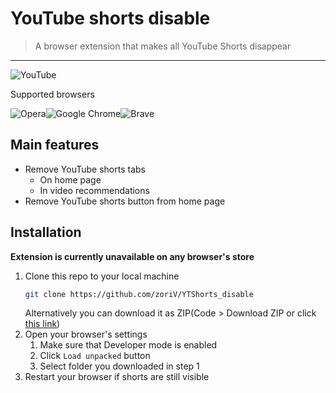 # YouTube shorts disable

> A browser extension that makes all YouTube Shorts disappear

---

![YouTube](https://img.shields.io/badge/YouTube-%23FF0000.svg?style=for-the-badge&logo=YouTube&logoColor=white)

Supported browsers

![Opera](https://img.shields.io/badge/Opera-FF1B2D?style=for-the-badge&logo=Opera&logoColor=white)![Google Chrome](https://img.shields.io/badge/Google%20Chrome-4285F4?style=for-the-badge&logo=GoogleChrome&logoColor=white)![Brave](https://img.shields.io/badge/Brave-FB542B?style=for-the-badge&logo=Brave&logoColor=white)

## Main features

- Remove YouTube shorts tabs
  - On home page
  - In video recommendations
- Remove YouTube shorts button from home page

## Installation

**Extension is currently unavailable on any browser's store**

1. Clone this repo to your local machine
   ```bash
   git clone https://github.com/zoriV/YTShorts_disable
   ```
   Alternatively you can download it as ZIP(Code > Download ZIP or click [this link](https://github.com/zoriV/YTShorts_disable/archive/refs/heads/main.zip))
2. Open your browser's settings
   1. Make sure that Developer mode is enabled
   2. Click `Load unpacked` button
   3. Select folder you downloaded in step 1
3. Restart your browser if shorts are still visible
